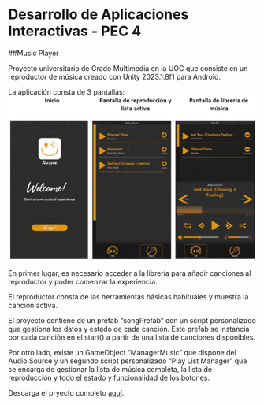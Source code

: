 # Desarrollo de Aplicaciones Interactivas - PEC 4
##Music Player

Proyecto universitario de Grado Multimedia en la UOC que consiste en un reproductor de música creado con Unity 2023.1.8f1 para Android.

La aplicación consta de 3 pantallas: 
![Capturas de pantalla](pantallas.jpg)

En primer lugar, es necesario acceder a la librería para añadir canciones al reproductor y poder comenzar la experiencia.

El reproductor consta de las herramientas básicas habituales y muestra la canción activa.

El proyecto contiene de un prefab “songPrefab” con un script personalizado que gestiona los datos y estado de cada canción. Este prefab se instancia por cada canción en el start() a partir de una lista de canciones disponibles.

Por otro lado, existe un GameObject “ManagerMusic” que dispone del Audio Source y un segundo script personalizado “Play List Manager” que se encarga de gestionar la lista de música completa, la lista de reproducción y todo el estado y funcionalidad de los botones.



Descarga el pryecto completo [aquí](https://drive.google.com/file/d/1Fjg9JCCH_1iWeEg7gQip9VY33paTsjs2/view?usp=drive_link).

